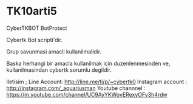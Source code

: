 # TK10arti5
CyberTKBOT
BotProtect

Cybertk Bot scripti'dir.

Grup savunmasi amacli kullanilmalidir.

Baska herhangi bir amacla kullanilmak icin duzenlenmesinden ve,
kullanilmasindan cybertk sorumlu degildir.

Iletisim ;
Line Account: http://line.me/ti/p/~cybertk0
Instagram account : http://instagram.com/_aquariusman
Youtube channnel : https://m.youtube.com/channel/UC9AyYKWovERexyOFy3h4rdw
